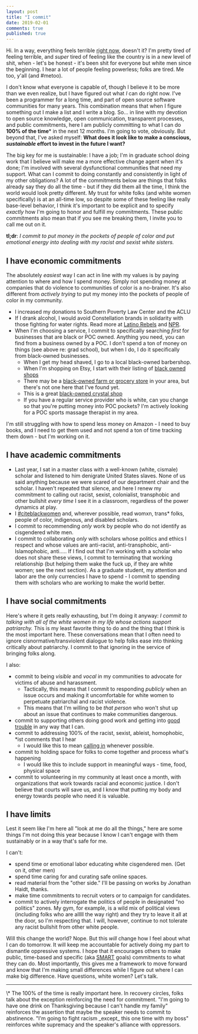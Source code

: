 ```yaml
---
layout: post
title: "I commit"
date: 2019-02-01
comments: true
published: true
---
```



Hi. In a way, everything feels terrible [right now](https://www.theguardian.com/us-news/2018/oct/06/brett-kavanaugh-confirmed-us-supreme-court), doesn't it?  I'm pretty tired of feeling terrible, and _super_ tired of feeling like the country is in a new level of shit, when - let's be honest - it's been shit for everyone but white men since the beginning.  I hear a lot of people feeling powerless; folks are tired. Me too, y'all (and #metoo).

I don't know what everyone is capable of, though I believe it to be more than we even realize, but I have figured out what _I_ can do right now.  I've been a programmer for a long time, and part of open source software communities for many years. This combination means that when I figure something out I make a list and I write a blog.  So... in line with my devotion to open source knowledge, open communication, transparent processes, and public commitments, here I am publicly committing to what I can do **100% of the time**\* in the next 12 months. I'm going to vote, obviously. But beyond that, I've asked myself: **What does it look like to make a conscious, _sustainable_ effort to invest in the future I want?**

The big key for me is sustainable: I have a job; I'm in graduate school doing work that I believe will make me a more effective change agent when it's done; I'm involved with several dysfunctional communities that need my support.  What can I commit to doing constantly and consistently in light of my other obligations?  A lot of the commitments below are things that folks already say they do all the time - but if they did them all the time, I think the world would look pretty different.  My trust for white folks (and white women specifically) is at an all-time low, so despite some of these feeling like really base-level behavior, I think it's important to be explicit and to specify _exactly_ how I'm going to honor and fulfill my commitments.  These public commitments also mean that if you see me breaking them, I invite you to call me out on it.

**tl;dr**: _I commit to put money in the pockets of people of color and put emotional energy into dealing with my racist and sexist white sisters._

## I have economic commitments

The absolutely _easiest_ way I can act in line with my values is by paying attention to where and how I spend money.  Simply not spending money at companies that do violence to communities of color is a no-brainer.  It's also different from _actively trying_ to put my money into the pockets of people of color in my community.  

 - I increased my donations to Southern Poverty Law Center and the ACLU
 - If I drank alcohol, I would avoid Constellation brands in solidarity with those fighting for water rights.  Read more at [Latino Rebels](http://www.latinorebels.com/2018/01/24/boycott-modelo-water-privatization-and-solidarity-with-baja-california/) and [NPR](http://www.latinorebels.com/2018/01/24/boycott-modelo-water-privatization-and-solidarity-with-baja-california/).
- When I'm choosing a service, I commit to specifically searching _first_ for businesses that are black or POC owned. Anything you need, you can find from a business owned by a POC. I don't spend a ton of money on things (see above re: grad school), but when I do, I do it specifically from black-owned businesses.  
    - When I get my head shaved, I go to a local black-owned barbershop.
    - When I'm shopping on Etsy, I start with their listing of [black owned shops](https://www.etsy.com/market/black_owned)
    - There may be a [black-owned farm or grocery store](https://blackmainstreet.net/black-farmers-and-grocery-stores-to-buy-from/) in your area, but there's not one here that I've found yet.
    - This is a great [black-owned crystal shop](https://chakrazulucrystals.com/pages/about-us)
    - If you have a regular service provider who is white, can you change so that you're putting money into POC pockets? I'm actively looking for a POC sports massage therapist in my area.

I'm still struggling with how to spend less money on Amazon - I need to buy books, and I need to get them used and not spend a ton of time tracking them down - but I'm working on it.

## I have academic commitments

- Last year, I sat in a master class with a well-known (white, cismale) scholar and listened to him denigrate United States slaves.  None of us said anything because we were scared of our department chair and the scholar.  I haven't repeated that silence, and here I renew my commitment to calling out racist, sexist, colonialist, transphobic and other bullshit _every time_ I see it in a classroom, regardless of the power dynamics at play.
- I [#citeblackwomen](https://twitter.com/citeblackwomen) and, wherever possible, read womxn, trans* folks, people of color, indigenous, and disabled scholars.  
- I commit to recommending _only_ work by people who do not identify as cisgendered white men.
- I commit to collaborating _only_ with scholars whose politics and ethics I respect and whose values are anti-racist, anti-transphobic, anti-Islamophobic, anti..... If I find out that I'm working with a scholar who does not share these views, I commit to terminating that working relationship (but helping them wake the fuck up, if they are white women; see the next section).  As a graduate student, my attention and labor are the only currencies I have to spend - I commit to spending them with scholars who are working to make the world better.


## I have social commitments

Here's where it gets really exhausting, but I'm doing it anyway:  _I commit to talking with all of the white women in my life whose actions support patriarchy._  This is my least favorite thing to do and the thing that I think is the most important here.  These conversations mean that I often need to ignore cisnormative/transviolent dialogue to help folks ease into thinking critically about patriarchy.  I commit to that ignoring in the service of bringing folks along.

I also:
- commit to being _visible_ and _vocal_ in my communities to advocate for victims of abuse and harassment.
    - Tactically, this means that I commit to responding _publicly_ when an issue occurs and making it uncomfortable for white women to perpetuate patriarchal and racist violence.
    - This means that I'm willing to be _that person_ who won't shut up about an issue that continues to make communities dangerous.
- commit to supporting others doing good work and getting into [good trouble](https://twitter.com/repjohnlewis/status/1011991303599607808?ref_src=twsrc%5Etfw) in any way that I can.
- commit to addressing 100% of the racist, sexist, ableist, homophobic, \*ist comments that I hear
    - I would like this to mean [calling in](http://www.bgdblog.org/2013/12/calling-less-disposable-way-holding-accountable/) whenever possible.
- commit to holding space for folks to come together and process what's happening
    - I would like this to include support in meaningful ways - time, food, physical space
- commit to volunteering in my community at least once a month, with organizations that work towards racial and economic justice.  I don't believe that courts will save us, and I know that putting my body and energy towards people who need it is valuable.

## I have limits

Lest it seem like I'm here all "look at me do all the things," here are some things I'm not doing this year because I know I can't engage with them sustainably or in a way that's safe for me.

I can't:
- spend time or emotional labor educating white cisgendered men. (Get on it, other men)
- spend time caring for and curating safe online spaces.
- read material from the "other side."  I'll be passing on works by Jonathan Haidt, thanks.
- make time commitments to recruit voters or to campaign for candidates.
- commit to actively interrogate the politics of people in designated "no politics" zones. My gym, for example, is a wild mix of political views (including folks who are alllll the way right) and they try to leave it all at the door, so I'm respecting that. I will, however, continue to not tolerate any racist bullshit from other white people.


Will this change the world? Nope.  But this _will_ change how I feel about what I can do tomorrow.  It will keep me accountable for actively doing my part to dismantle oppressive systems.  I hope that it encourages others to make public, time-based and specific (aka [SMART](https://www.mindtools.com/pages/article/smart-goals.htm) goals) commitments to what they can do.
Most importantly, this gives me a framework to move forward and know that I'm making small differences while I figure out where I can make big difference.  Have questions, white women?  Let's talk.

<hr>
\* The 100% of the time is really important here.  In recovery circles, folks talk about the exception reinforcing the need for commitment.  "I'm going to have one drink on Thanksgiving because I can't handle my family" reinforces the assertion that maybe the speaker needs to commit to abstinence.  "I'm going to fight racism _except_ this one time with my boss" reinforces white supremacy and the speaker's alliance with oppressors.
